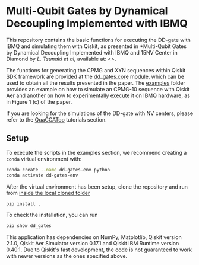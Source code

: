 # Multi-Qubit Gates by Dynamical Decoupling Implemented with IBMQ

This repository contains the basic functions for executing the DD-gate with IBMQ and simulating them with Qiskit, as presented in *Multi-Qubit Gates by Dynamical Decoupling Implemented with IBMQ and 15NV Center in Diamond by *L. Tsunaki et al*, available at: <>.

The functions for generating the CPMG and XYN sequences within Qiskit SDK framework are provided at the [dd_gates.core](https://github.com/lucas-tsunaki/dd-gates-ibmq/blob/main/dd_gates/core.py) module, which can be used to obtain all the results presented in the paper.
The [examples](https://github.com/lucas-tsunaki/dd-gates-ibmq/tree/main/examples) folder provides an example on how to simulate an CPMG-10 sequence with Qiskit Aer and another on how to experimentally execute it on IBMQ hardware, as in Figure 1 (c) of the paper.

If you are looking for the simulations of the DD-gate with NV centers, please refer to the [QuaCCAToo](https://qiss-hzb.github.io/QuaCCAToo/notebooks.html) tutorials section.

## Setup

To execute the scripts in the examples section, we recommend creating a `conda` virtual environment with:
```sh
conda create --name dd-gates-env python
conda activate dd-gates-env 
```
After the virtual environment has been setup, clone the repository and run from <u>inside the local cloned folder </u>
``` sh
pip install .
```
To check the installation, you can run
``` sh
pip show dd_gates
```
This application has dependencies on NumPy, Matplotlib, Qiskit version 2.1.0, Qiskit Aer Simulator version 0.17.1 and Qiskit IBM Runtime version 0.40.1.
Due to Qiskit's fast development, the code is not guaranteed to work with newer versions as the ones specified above. 